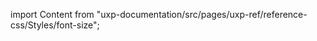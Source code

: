 
import Content from "uxp-documentation/src/pages/uxp-ref/reference-css/Styles/font-size";

<Content query="product=photoshop"/>
